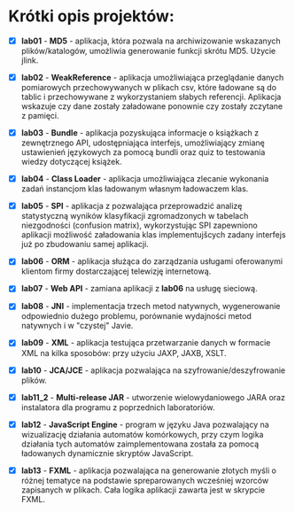 # Krótki opis projektów:

- [x] **lab01** - **MD5** - aplikacja, która pozwala na archiwizowanie wskazanych plików/katalogów, umożliwia generowanie funkcji skrótu MD5. Użycie jlink.

- [x] **lab02** - **WeakReference** - aplikacja umożliwiająca przeglądanie danych pomiarowych przechowywanych w plikach csv, które ładowane są do tablic i przechowywane z wykorzystaniem słabych referencji. Aplikacja wskazuje czy dane zostały załadowane ponownie czy zostały zczytane z pamięci.

- [x] **lab03** - **Bundle** - aplikacja pozyskująca informacje o książkach z zewnętrznego API, udostępniająca interfejs, umożliwiający zmianę ustawienień językowych za pomocą bundli oraz quiz to testowania wiedzy dotyczącej książek.

- [x] **lab04** - **Class Loader** - aplikacja umożliwiająca zlecanie wykonania zadań instancjom klas ładowanym własnym ładowaczem klas.

- [x] **lab05** - **SPI** - aplikacja z pozwalająca przeprowadzić analizę statystyczną wyników klasyfikacji zgromadzonych w tabelach niezgodności (confusion matrix), wykorzystując SPI zapewniono aplikacji możliwość załadowania klas implementujšcych zadany interfejs już po zbudowaniu samej aplikacji.  

- [x] **lab06** - **ORM** - aplikacja służąca do zarządzania usługami oferowanymi klientom firmy dostarczającej telewizję internetową. 

- [x] **lab07** - **Web API** - zamiana aplikacji z **lab06** na usługę sieciową.

- [x] **lab08** - **JNI** - implementacja trzech metod natywnych, wygenerowanie odpowiednio dużego problemu, porównanie wydajności metod natywnych i w "czystej" Javie.

- [x] **lab09** - **XML** - aplikacja testująca przetwarzanie danych w formacie XML na kilka sposobów: przy użyciu JAXP, JAXB, XSLT.

- [x] **lab10** - **JCA/JCE** - aplikacja pozwalająca na szyfrowanie/deszyfrowanie plików.

- [x] **lab11_2** - **Multi-release JAR** - utworzenie wielowydaniowego JARA oraz instalatora dla programu z poprzednich laboratoriów.

- [x] **lab12** - **JavaScript Engine** - program w języku Java pozwalający na wizualizację działania automatów komórkowych, przy czym logika działania tych automatów zaimplementowana została za pomocą ładowanych dynamicznie skryptów JavaScript.

- [x] **lab13** - **FXML** - aplikacja pozwalająca na generowanie złotych myśli o różnej tematyce na podstawie spreparowanych wcześniej wzorców zapisanych w plikach. Cała logika aplikacji zawarta jest w skrypcie FXML.
